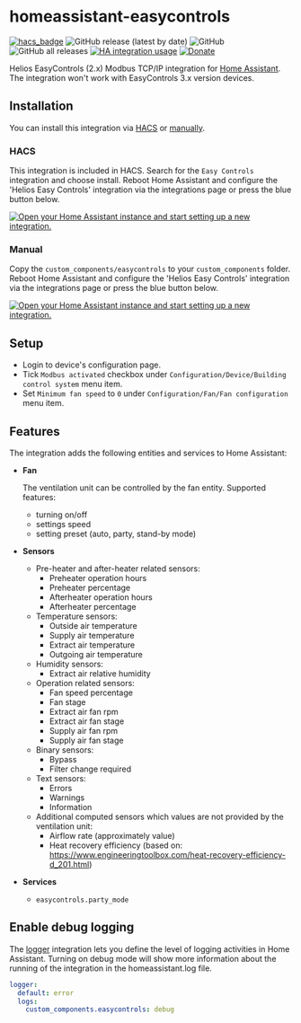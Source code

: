# homeassistant-easycontrols

[![hacs_badge](https://img.shields.io/badge/HACS-Default-41BDF5.svg)](https://github.com/hacs/integration)
![GitHub release (latest by date)](https://img.shields.io/github/v/release/laszlojakab/homeassistant-easycontrols)
![GitHub](https://img.shields.io/github/license/laszlojakab/homeassistant-easycontrols)
![GitHub all releases](https://img.shields.io/github/downloads/laszlojakab/homeassistant-easycontrols/total)
[![HA integration usage](https://img.shields.io/badge/dynamic/json?color=41BDF5&logo=home-assistant&label=integration%20usage&suffix=%20installs&cacheSeconds=15600&url=https://analytics.home-assistant.io/custom_integrations.json&query=$.easycontrols.total)](https://analytics.home-assistant.io/custom_integrations.json)
[![Donate](https://img.shields.io/badge/donate-Coffee-yellow.svg)](https://www.buymeacoffee.com/laszlojakab)

Helios EasyControls (2.x) Modbus TCP/IP integration for [Home Assistant](https://www.home-assistant.io/). The integration won't work with EasyControls 3.x version devices.

## Installation

You can install this integration via [HACS](#hacs) or [manually](#manual).

### HACS

This integration is included in HACS. Search for the `Easy Controls` integration and choose install. Reboot Home Assistant and configure the 'Helios Easy Controls' integration via the integrations page or press the blue button below.

[![Open your Home Assistant instance and start setting up a new integration.](https://my.home-assistant.io/badges/config_flow_start.svg)](https://my.home-assistant.io/redirect/config_flow_start/?domain=easycontrols)

### Manual

Copy the `custom_components/easycontrols` to your `custom_components` folder. Reboot Home Assistant and configure the 'Helios Easy Controls' integration via the integrations page or press the blue button below.

[![Open your Home Assistant instance and start setting up a new integration.](https://my.home-assistant.io/badges/config_flow_start.svg)](https://my.home-assistant.io/redirect/config_flow_start/?domain=easycontrols)

## Setup

- Login to device's configuration page.
- Tick `Modbus activated` checkbox under `Configuration/Device/Building control system` menu item.  
- Set `Minimum fan speed` to `0` under `Configuration/Fan/Fan configuration` menu item.

## Features

The integration adds the following entities and services to Home Assistant:

- **Fan**

  The ventilation unit can be controlled by the fan entity. Supported features:

  - turning on/off
  - settings speed
  - setting preset (auto, party, stand-by mode)

- **Sensors**
  - Pre-heater and after-heater related sensors:
    - Preheater operation hours
    - Preheater percentage
    - Afterheater operation hours
    - Afterheater percentage
  - Temperature sensors:
    - Outside air temperature
    - Supply air temperature
    - Extract air temperature
    - Outgoing air temperature
  - Humidity sensors:
    - Extract air relative humidity
  - Operation related sensors:
    - Fan speed percentage
    - Fan stage
    - Extract air fan rpm
    - Extract air fan stage
    - Supply air fan rpm
    - Supply air fan stage
  - Binary sensors:
    - Bypass
    - Filter change required
  - Text sensors:
    - Errors
    - Warnings
    - Information
  - Additional computed sensors which values are not provided by the ventilation unit:
    - Airflow rate (approximately value)
    - Heat recovery efficiency (based on: https://www.engineeringtoolbox.com/heat-recovery-efficiency-d_201.html)
- **Services**
  - `easycontrols.party_mode`

## Enable debug logging

The [logger](https://www.home-assistant.io/integrations/logger/) integration lets you define the level of logging activities in Home Assistant. Turning on debug mode will show more information about the running of the integration in the homeassistant.log file.

```yaml
logger:
  default: error
  logs:
    custom_components.easycontrols: debug
```
